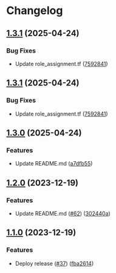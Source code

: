 # Changelog

## [1.3.1](https://github.com/prefapp/tfm/compare/azure-vnet-peering-v1.3.0...azure-vnet-peering-v1.3.1) (2025-04-24)


### Bug Fixes

* Update role_assignment.tf ([7592841](https://github.com/prefapp/tfm/commit/75928419415d74de12d2d38a602df7aa703c860e))

## [1.3.1](https://github.com/prefapp/tfm/compare/azure-vnet-peering-v1.3.0...azure-vnet-peering-v1.3.1) (2025-04-24)


### Bug Fixes

* Update role_assignment.tf ([7592841](https://github.com/prefapp/tfm/commit/75928419415d74de12d2d38a602df7aa703c860e))

## [1.3.0](https://github.com/prefapp/tfm/compare/azure-vnet-peering-v1.2.0...azure-vnet-peering-v1.3.0) (2025-04-24)


### Features

* Update README.md ([a7dfb55](https://github.com/prefapp/tfm/commit/a7dfb55b83447cf3ef08d168ab756e791f322e7a))

## [1.2.0](https://github.com/prefapp/tfm/compare/azure-vnet-peering-v1.1.0...azure-vnet-peering-v1.2.0) (2023-12-19)


### Features

* Update README.md ([#62](https://github.com/prefapp/tfm/issues/62)) ([302440a](https://github.com/prefapp/tfm/commit/302440a79ea0e4883b6583e3540deac7bac6c307))

## [1.1.0](https://github.com/prefapp/tfm/compare/azure-vnet-peering-v1.0.0...azure-vnet-peering-v1.1.0) (2023-12-19)


### Features

* Deploy release ([#37](https://github.com/prefapp/tfm/issues/37)) ([fba2614](https://github.com/prefapp/tfm/commit/fba2614fb284cf9d960be53c7c123ceaf08cecfa))
